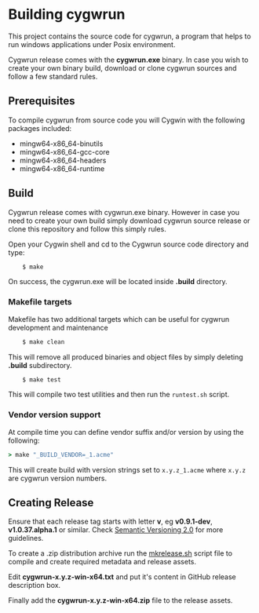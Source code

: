# Building cygwrun

This project contains the source code for cygwrun, a program
that helps to run windows applications under Posix environment.

Cygwrun release comes with the **cygwrun.exe** binary.
In case you wish to create your own binary build,
download or clone cygwrun sources and follow a
few standard rules.

## Prerequisites

To compile cygwrun from source code you will Cygwin with
the following packages included:
  * mingw64-x86_64-binutils
  * mingw64-x86_64-gcc-core
  * mingw64-x86_64-headers
  * mingw64-x86_64-runtime


## Build

Cygwrun release comes with cygwrun.exe binary. However in
case you need to create your own build simply
download cygwrun source release or clone
this repository and follow this simply rules.

Open your Cygwin shell and cd to the Cygwrun source
code directory and type:

```sh
    $ make
```

On success, the cygwrun.exe will be located inside
**.build** directory.

### Makefile targets

Makefile has two additional targets which can be useful
for cygwrun development and maintenance

```sh
    $ make clean
```

This will remove all produced binaries and object files
by simply deleting **.build** subdirectory.

```sh
    $ make test
```

This will compile two test utilities and then
run the `runtest.sh` script.


### Vendor version support

At compile time you can define vendor suffix and/or version
by using the following:

```cmd
> make "_BUILD_VENDOR=_1.acme"
```

This will create build with version strings set to `x.y.z_1.acme` where
`x.y.z` are cygwrun version numbers.

## Creating Release

Ensure that each release tag starts with letter **v**,
eg **v0.9.1-dev**, **v1.0.37.alpha.1** or similar.
Check [Semantic Versioning 2.0](https://semver.org/spec/v2.0.0.html)
for more guidelines.

To create a .zip distribution archive run the
[mkrelease.sh](./mkrelease.sh) script file
to compile and create required metadata and release assets.

Edit **cygwrun-x.y.z-win-x64.txt** and put it's content
in GitHub release description box.

Finally add the **cygwrun-x.y.z-win-x64.zip**
file to the release assets.
